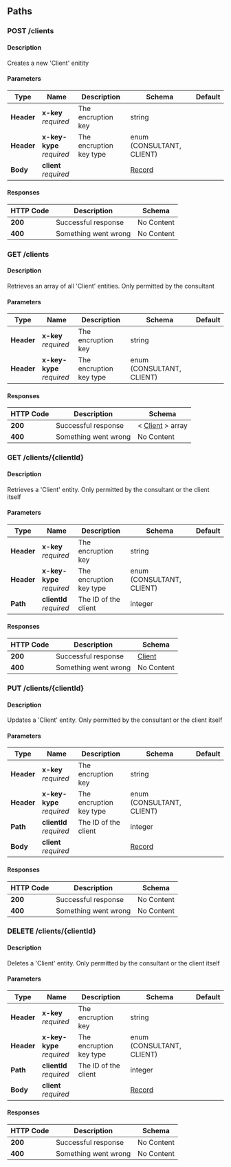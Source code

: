 
<a name="paths"></a>
## Paths

<a name="clients-post"></a>
### POST /clients

#### Description
Creates a new 'Client' enitity


#### Parameters

|Type|Name|Description|Schema|Default|
|---|---|---|---|---|
|**Header**|**x-key**  <br>*required*|The encruption key|string||
|**Header**|**x-key-kype**  <br>*required*|The encruption key type|enum (CONSULTANT, CLIENT)||
|**Body**|**client**  <br>*required*||[Record](#record)||


#### Responses

|HTTP Code|Description|Schema|
|---|---|---|
|**200**|Successful response|No Content|
|**400**|Something went wrong|No Content|


<a name="clients-get"></a>
### GET /clients

#### Description
Retrieves an array of all 'Client' entities.
Only permitted by the consultant


#### Parameters

|Type|Name|Description|Schema|Default|
|---|---|---|---|---|
|**Header**|**x-key**  <br>*required*|The encruption key|string||
|**Header**|**x-key-kype**  <br>*required*|The encruption key type|enum (CONSULTANT, CLIENT)||


#### Responses

|HTTP Code|Description|Schema|
|---|---|---|
|**200**|Successful response|< [Client](#client) > array|
|**400**|Something went wrong|No Content|


<a name="clients-clientid-get"></a>
### GET /clients/{clientId}

#### Description
Retrieves a  'Client' entity.
Only permitted by the consultant or the client itself


#### Parameters

|Type|Name|Description|Schema|Default|
|---|---|---|---|---|
|**Header**|**x-key**  <br>*required*|The encruption key|string||
|**Header**|**x-key-kype**  <br>*required*|The encruption key type|enum (CONSULTANT, CLIENT)||
|**Path**|**clientId**  <br>*required*|The ID of the client|integer||


#### Responses

|HTTP Code|Description|Schema|
|---|---|---|
|**200**|Successful response|[Client](#client)|
|**400**|Something went wrong|No Content|


<a name="clients-clientid-put"></a>
### PUT /clients/{clientId}

#### Description
Updates a  'Client' entity.
Only permitted by the consultant or the client itself


#### Parameters

|Type|Name|Description|Schema|Default|
|---|---|---|---|---|
|**Header**|**x-key**  <br>*required*|The encruption key|string||
|**Header**|**x-key-kype**  <br>*required*|The encruption key type|enum (CONSULTANT, CLIENT)||
|**Path**|**clientId**  <br>*required*|The ID of the client|integer||
|**Body**|**client**  <br>*required*||[Record](#record)||


#### Responses

|HTTP Code|Description|Schema|
|---|---|---|
|**200**|Successful response|No Content|
|**400**|Something went wrong|No Content|


<a name="clients-clientid-delete"></a>
### DELETE /clients/{clientId}

#### Description
Deletes a  'Client' entity.
Only permitted by the consultant or the client itself


#### Parameters

|Type|Name|Description|Schema|Default|
|---|---|---|---|---|
|**Header**|**x-key**  <br>*required*|The encruption key|string||
|**Header**|**x-key-kype**  <br>*required*|The encruption key type|enum (CONSULTANT, CLIENT)||
|**Path**|**clientId**  <br>*required*|The ID of the client|integer||
|**Body**|**client**  <br>*required*||[Record](#record)||


#### Responses

|HTTP Code|Description|Schema|
|---|---|---|
|**200**|Successful response|No Content|
|**400**|Something went wrong|No Content|




